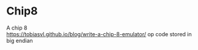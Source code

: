 # Chip8
A chip 8 <br />
https://tobiasvl.github.io/blog/write-a-chip-8-emulator/
 op code stored in big endian 
